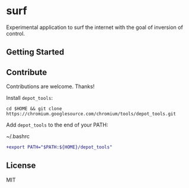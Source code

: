 # surf

Experimental application to surf the internet with the goal of inversion of control.

## Getting Started



## Contribute

Contributions are welcome. Thanks!

Install `depot_tools`:
```shell
cd $HOME && git clone https://chromium.googlesource.com/chromium/tools/depot_tools.git
```

Add `depot_tools` to the end of your PATH:

~/.bashrc
```patch
+export PATH="$PATH:${HOME}/depot_tools"
```

## License

MIT
